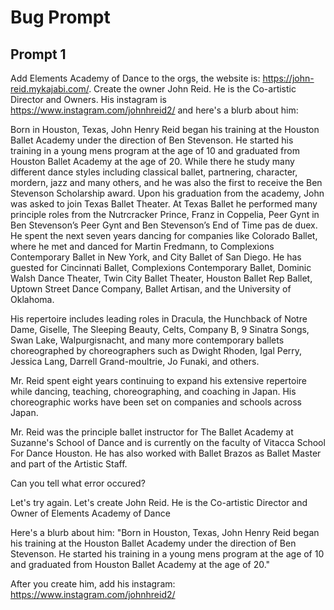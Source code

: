 # Bug Prompt

## Prompt 1

Add Elements Academy of Dance to the orgs, the website is: https://john-reid.mykajabi.com/. Create the owner John Reid. He is the Co-artistic Director and Owners. His instagram is https://www.instagram.com/johnhreid2/ and here's a blurb about him:

Born in Houston, Texas, John Henry Reid began his training at the Houston Ballet Academy under the direction of Ben Stevenson. He started his training in a young mens program at the age of 10 and graduated from Houston Ballet Academy at the age of 20. While there he study many different dance styles including classical ballet, partnering, character, mordern, jazz and many others, and he was also the first to receive the Ben Stevenson Scholarship award. Upon his graduation from the academy, John was asked to join Texas Ballet Theater. At Texas Ballet he performed many principle roles from the Nutrcracker Prince, Franz in Coppelia, Peer Gynt in Ben Stevenson’s Peer Gynt and Ben Stevenson’s End of Time pas de duex. He spent the next seven years dancing for companies like Colorado Ballet, where he met and danced for Martin Fredmann, to Complexions Contemporary Ballet in New York, and City Ballet of San Diego. He has guested for Cincinnati Ballet, Complexions Contemporary Ballet, Dominic Walsh Dance Theater, Twin City Ballet Theater, Houston Ballet Rep Ballet, Uptown Street Dance Company, Ballet Artisan, and the University of Oklahoma.

His repertoire includes leading roles in Dracula, the Hunchback of Notre Dame, Giselle, The Sleeping Beauty, Celts, Company B, 9 Sinatra Songs, Swan Lake, Walpurgisnacht, and many more contemporary ballets choreographed by choreographers such as Dwight Rhoden, Igal Perry, Jessica Lang, Darrell Grand-moultrie, Jo Funaki, and others.

Mr. Reid spent eight years continuing to expand his extensive repertoire while dancing, teaching, choreographing, and coaching in Japan. His choreographic works have been set on companies and schools across Japan.

Mr. Reid was the principle ballet instructor for The Ballet Academy at Suzanne's School of Dance and is currently on the faculty of Vitacca School For Dance Houston. He has also worked with Ballet Brazos as Ballet Master and part of the Artistic Staff.

Can you tell what error occured?

Let's try again. Let's create John Reid. He is the Co-artistic Director and Owner of Elements Academy of Dance

Here's a blurb about him: "Born in Houston, Texas, John Henry Reid began his training at the Houston Ballet Academy under the direction of Ben Stevenson. He started his training in a young mens program at the age of 10 and graduated from Houston Ballet Academy at the age of 20."

After you create him, add his instagram: https://www.instagram.com/johnhreid2/
